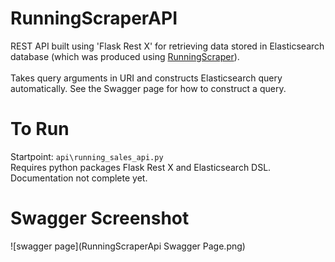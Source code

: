 # RunningScraperAPI
REST API built using 'Flask Rest X' for retrieving data stored in Elasticsearch database (which was produced using [RunningScraper](https://github.com/MinuraSilva/RunningScraper)).<br><br>
Takes query arguments in URI and constructs Elasticsearch query automatically. See the Swagger page for how to construct a query.

# To Run
Startpoint: `api\running_sales_api.py` <br>
Requires python packages Flask Rest X and Elasticsearch DSL. Documentation not complete yet.

# Swagger Screenshot
![swagger page](RunningScraperApi Swagger Page.png)